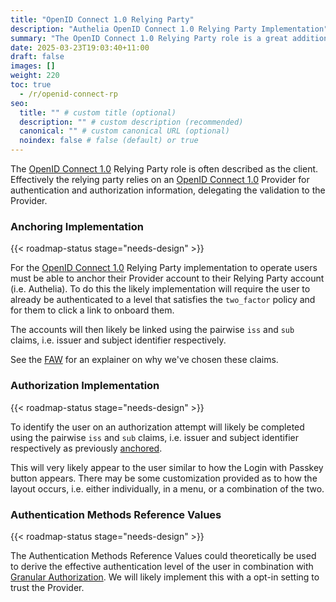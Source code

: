 ```yaml
---
title: "OpenID Connect 1.0 Relying Party"
description: "Authelia OpenID Connect 1.0 Relying Party Implementation"
summary: "The OpenID Connect 1.0 Relying Party role is a great addition to the existing authentication methods Authelia provides."
date: 2025-03-23T19:03:40+11:00
draft: false
images: []
weight: 220
toc: true
  - /r/openid-connect-rp
seo:
  title: "" # custom title (optional)
  description: "" # custom description (recommended)
  canonical: "" # custom canonical URL (optional)
  noindex: false # false (default) or true
---
```


The [OpenID Connect 1.0] Relying Party role is often described as the client. Effectively the relying party relies on an
[OpenID Connect 1.0] Provider for authentication and authorization information, delegating the validation to the
Provider.

### Anchoring Implementation

{{< roadmap-status stage="needs-design" >}}

For the [OpenID Connect 1.0] Relying Party implementation to operate users must be able to anchor their Provider account
to their Relying Party account (i.e. Authelia). To do this the likely implementation will require the user to already be
authenticated to a level that satisfies the `two_factor` policy and for them to click a link to onboard them.

The accounts will then likely be linked using the pairwise `iss` and `sub` claims, i.e. issuer and subject identifier
respectively.

See the
[FAW](../../integration/openid-connect/frequently-asked-questions.md#how-should-i-link-user-accounts-to-authelia-openid-connect-10-responses-in-the-application-im-designing)
for an explainer on why we've chosen these claims.

### Authorization Implementation

{{< roadmap-status stage="needs-design" >}}

To identify the user on an authorization attempt will likely be completed using the pairwise `iss` and `sub` claims,
i.e. issuer and subject identifier respectively as previously [anchored](#anchoring-implementation).

This will very likely appear to the user similar to how the Login with Passkey button appears. There may be some
customization provided as to how the layout occurs, i.e. either individually, in a menu, or a combination of the two.

### Authentication Methods Reference Values

{{< roadmap-status stage="needs-design" >}}

The Authentication Methods Reference Values could theoretically be used to derive the effective authentication level of
the user in combination with [Granular Authorization](../active/granular-authorization.md). We will likely implement
this with a opt-in setting to trust the Provider.

[OpenID Connect 1.0]: https://openid.net/connect/
